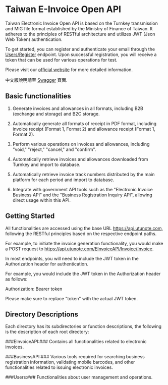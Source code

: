 # Taiwan E-Invoice Open API

Taiwan Electronic Invoice Open API is based on the Turnkey transmission and MIG file format established by the Ministry of Finance of Taiwan. It adheres to the principles of RESTful architecture and utilizes JWT (Json Web Token) authentication.

To get started, you can register and authenticate your email through the [Users/Register](https://api.utunote.com/swagger) endpoint. Upon successful registration, you will receive a token that can be used for various operations for test.

Please visit our [official website](https://utunote.com) for more detailed information.

中文版說明請至 [Swagger](https://api.utunote.com/swagger) 頁面.


## Basic functionalities

1. Generate invoices and allowances in all formats, including B2B (exchange and storage) and B2C storage.

2. Automatically generate all formats of receipt in PDF format, including invoice receipt (Format 1, Format 2) and allowance receipt (Format 1, Format 2).

3. Perform various operations on invoices and allowances, including "void," "reject," "cancel," and "confirm".

4. Automatically retrieve invoices and allowances downloaded from Turnkey and import to database.

5. Automatically retrieve invoice track numbers distributed by the main platform for each period and import to database.

6. Integrate with government API tools such as the "Electronic Invoice Business API" and the "Business Registration Inquiry API", allowing direct usage within this API.


## Getting Started

All functionalities are accessed using the base URL https://api.utunote.com, following the RESTful principles based on the respective endpoint paths.

For example, to initiate the invoice generation functionality, you would make a POST request to https://api.utunote.com/EInvoiceAPI/Invoice/Invoice.

In most endpoints, you will need to include the JWT token in the Authorization header for authentication.

For example, you would include the JWT token in the Authorization header as follows:

Authorization: Bearer token

Please make sure to replace "token" with the actual JWT token.


## Directory Descriptions

Each directory has its subdirectories or function descriptions, the following is the description of each root directory:

###EInvoiceAPI:###
Contains all functionalities related to electronic invoices.

###BusinessAPI:### 
Various tools required for searching business registration information, validating mobile barcodes, and other functionalities related to issuing electronic invoices.

###Users:### 
Functionalities about user management and operations.
